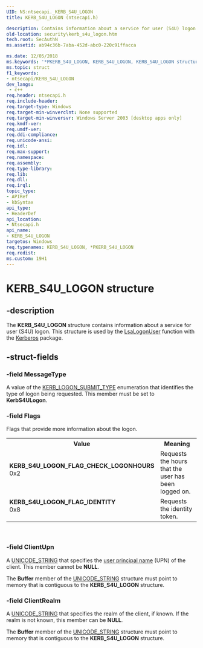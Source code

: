 ```yaml
---
UID: NS:ntsecapi._KERB_S4U_LOGON
title: KERB_S4U_LOGON (ntsecapi.h)

description: Contains information about a service for user (S4U) logon.
old-location: security\kerb_s4u_logon.htm
tech.root: SecAuthN
ms.assetid: ab94c36b-7aba-452d-abc0-220c91ffacca

ms.date: 12/05/2018
ms.keywords: '*PKERB_S4U_LOGON, KERB_S4U_LOGON, KERB_S4U_LOGON structure [Security], KERB_S4U_LOGON_FLAG_CHECK_LOGONHOURS, KERB_S4U_LOGON_FLAG_IDENTITY, PKERB_S4U_LOGON, PKERB_S4U_LOGON structure pointer [Security], ntsecapi/KERB_S4U_LOGON, ntsecapi/PKERB_S4U_LOGON, security.kerb_s4u_logon'
ms.topic: struct
f1_keywords:
- ntsecapi/KERB_S4U_LOGON
dev_langs:
 - c++
req.header: ntsecapi.h
req.include-header: 
req.target-type: Windows
req.target-min-winverclnt: None supported
req.target-min-winversvr: Windows Server 2003 [desktop apps only]
req.kmdf-ver: 
req.umdf-ver: 
req.ddi-compliance: 
req.unicode-ansi: 
req.idl: 
req.max-support: 
req.namespace: 
req.assembly: 
req.type-library: 
req.lib: 
req.dll: 
req.irql: 
topic_type:
- APIRef
- kbSyntax
api_type:
- HeaderDef
api_location:
- Ntsecapi.h
api_name:
- KERB_S4U_LOGON
targetos: Windows
req.typenames: KERB_S4U_LOGON, *PKERB_S4U_LOGON
req.redist: 
ms.custom: 19H1
---
```


# KERB_S4U_LOGON structure


## -description


The <b>KERB_S4U_LOGON</b> structure contains information about a service for user (S4U) logon. This structure is used by the <a href="https://docs.microsoft.com/windows/desktop/api/ntsecapi/nf-ntsecapi-lsalogonuser">LsaLogonUser</a> function with the <a href="https://docs.microsoft.com/windows/desktop/SecGloss/k-gly">Kerberos</a> package.


## -struct-fields




### -field MessageType

A value of the <a href="https://docs.microsoft.com/windows/desktop/api/ntsecapi/ne-ntsecapi-kerb_logon_submit_type">KERB_LOGON_SUBMIT_TYPE</a> enumeration that identifies the type of logon being requested. This member must be set to <b>KerbS4ULogon</b>.


### -field Flags

Flags that provide more information about the logon.

<table>
<tr>
<th>Value</th>
<th>Meaning</th>
</tr>
<tr>
<td width="40%"><a id="KERB_S4U_LOGON_FLAG_CHECK_LOGONHOURS"></a><a id="kerb_s4u_logon_flag_check_logonhours"></a><dl>
<dt><b>KERB_S4U_LOGON_FLAG_CHECK_LOGONHOURS</b></dt>
<dt>0x2</dt>
</dl>
</td>
<td width="60%">
Requests the hours that the user has been logged on.

</td>
</tr>
<tr>
<td width="40%"><a id="KERB_S4U_LOGON_FLAG_IDENTITY"></a><a id="kerb_s4u_logon_flag_identity"></a><dl>
<dt><b>KERB_S4U_LOGON_FLAG_IDENTITY</b></dt>
<dt>0x8</dt>
</dl>
</td>
<td width="60%">
Requests the identity token.

</td>
</tr>
</table>
 


### -field ClientUpn

A <a href="https://docs.microsoft.com/windows/desktop/api/subauth/ns-subauth-unicode_string">UNICODE_STRING</a> that specifies the <a href="https://docs.microsoft.com/windows/desktop/SecGloss/u-gly">user principal name</a> (UPN) of the client. This member cannot be <b>NULL</b>.

The <b>Buffer</b> member of the <a href="https://docs.microsoft.com/windows/desktop/api/subauth/ns-subauth-unicode_string">UNICODE_STRING</a> structure must point to memory that is contiguous to the <b>KERB_S4U_LOGON</b> structure.


### -field ClientRealm

A <a href="https://docs.microsoft.com/windows/desktop/api/subauth/ns-subauth-unicode_string">UNICODE_STRING</a> that specifies the realm of the client, if known. If the realm is not known, this member can be <b>NULL</b>.

The <b>Buffer</b> member of the <a href="https://docs.microsoft.com/windows/desktop/api/subauth/ns-subauth-unicode_string">UNICODE_STRING</a> structure must point to memory that is contiguous to the <b>KERB_S4U_LOGON</b> structure.


